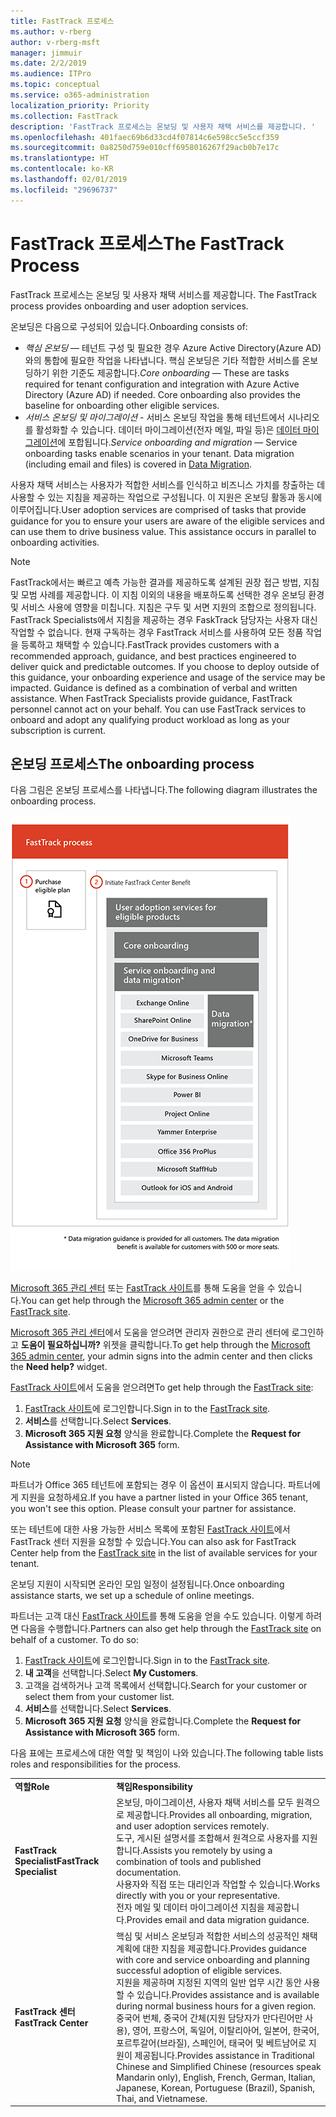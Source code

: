 ```yaml
---
title: FastTrack 프로세스
ms.author: v-rberg
author: v-rberg-msft
manager: jimmuir
ms.date: 2/2/2019
ms.audience: ITPro
ms.topic: conceptual
ms.service: o365-administration
localization_priority: Priority
ms.collection: FastTrack
description: 'FastTrack 프로세스는 온보딩 및 사용자 채택 서비스를 제공합니다. '
ms.openlocfilehash: 401faec69b6d33cd4f07814c6e598cc5e5ccf359
ms.sourcegitcommit: 0a8250d759e010cff6958016267f29acb0b7e17c
ms.translationtype: HT
ms.contentlocale: ko-KR
ms.lasthandoff: 02/01/2019
ms.locfileid: "29696737"
---
```

# <a name="the-fasttrack-process"></a><span data-ttu-id="3ff01-103">FastTrack 프로세스</span><span class="sxs-lookup"><span data-stu-id="3ff01-103">The FastTrack Process</span></span>

<span data-ttu-id="3ff01-104">FastTrack 프로세스는 온보딩 및 사용자 채택 서비스를 제공합니다. </span><span class="sxs-lookup"><span data-stu-id="3ff01-104">The FastTrack process provides onboarding and user adoption services.</span></span> 
  
<span data-ttu-id="3ff01-105">온보딩은 다음으로 구성되어 있습니다.</span><span class="sxs-lookup"><span data-stu-id="3ff01-105">Onboarding consists of:</span></span>
  
- <span data-ttu-id="3ff01-p101">*핵심 온보딩* — 테넌트 구성 및 필요한 경우 Azure Active Directory(Azure AD)와의 통합에 필요한 작업을 나타냅니다. 핵심 온보딩은 기타 적합한 서비스를 온보딩하기 위한 기준도 제공합니다.</span><span class="sxs-lookup"><span data-stu-id="3ff01-p101">*Core onboarding* — These are tasks required for tenant configuration and integration with Azure Active Directory (Azure AD) if needed. Core onboarding also provides the baseline for onboarding other eligible services.</span></span> 
- <span data-ttu-id="3ff01-p102">*서비스 온보딩 및 마이그레이션* - 서비스 온보딩 작업을 통해 테넌트에서 시나리오를 활성화할 수 있습니다. 데이터 마이그레이션(전자 메일, 파일 등)은 [데이터 마이그레이션](O365-data-migration.md)에 포합됩니다.</span><span class="sxs-lookup"><span data-stu-id="3ff01-p102">*Service onboarding and migration* — Service onboarding tasks enable scenarios in your tenant. Data migration (including email and files) is covered in [Data Migration](O365-data-migration.md).</span></span> 
    
<span data-ttu-id="3ff01-p103">사용자 채택 서비스는 사용자가 적합한 서비스를 인식하고 비즈니스 가치를 창출하는 데 사용할 수 있는 지침을 제공하는 작업으로 구성됩니다. 이 지원은 온보딩 활동과 동시에 이루어집니다.</span><span class="sxs-lookup"><span data-stu-id="3ff01-p103">User adoption services are comprised of tasks that provide guidance for you to ensure your users are aware of the eligible services and can use them to drive business value. This assistance occurs in parallel to onboarding activities.</span></span>
  
> [!NOTE]
> <span data-ttu-id="3ff01-p104">FastTrack에서는 빠르고 예측 가능한 결과를 제공하도록 설계된 권장 접근 방법, 지침 및 모범 사례를 제공합니다. 이 지침 이외의 내용을 배포하도록 선택한 경우 온보딩 환경 및 서비스 사용에 영향을 미칩니다. 지침은 구두 및 서면 지원의 조합으로 정의됩니다. FastTrack Specialists에서 지침을 제공하는 경우 FaskTrack 담당자는 사용자 대신 작업할 수 없습니다. 현재 구독하는 경우 FastTrack 서비스를 사용하여 모든 정품 작업을 등록하고 채택할 수 있습니다.</span><span class="sxs-lookup"><span data-stu-id="3ff01-p104">FastTrack provides customers with a recommended approach, guidance, and best practices engineered to deliver quick and predictable outcomes. If you choose to deploy outside of this guidance, your onboarding experience and usage of the service may be impacted. Guidance is defined as a combination of verbal and written assistance. When FastTrack Specialists provide guidance, FastTrack personnel cannot act on your behalf. You can use FastTrack services to onboard and adopt any qualifying product workload as long as your subscription is current.</span></span> 
  
## <a name="the-onboarding-process"></a><span data-ttu-id="3ff01-117">온보딩 프로세스</span><span class="sxs-lookup"><span data-stu-id="3ff01-117">The onboarding process</span></span>

<span data-ttu-id="3ff01-118">다음 그림은 온보딩 프로세스를 나타냅니다.</span><span class="sxs-lookup"><span data-stu-id="3ff01-118">The following diagram illustrates the onboarding process.</span></span>
  
![온보딩 혜택 사용 일정](media/O365-Onboarding-Timeline.png)
  
<span data-ttu-id="3ff01-120">[Microsoft 365 관리 센터](https://go.microsoft.com/fwlink/?linkid=2032704) 또는 [FastTrack 사이트](https://go.microsoft.com/fwlink/?linkid=780698)를 통해 도움을 얻을 수 있습니다.</span><span class="sxs-lookup"><span data-stu-id="3ff01-120">You can get help through the [Microsoft 365 admin center](https://go.microsoft.com/fwlink/?linkid=2032704) or the [FastTrack site](https://go.microsoft.com/fwlink/?linkid=780698).</span></span> 

<span data-ttu-id="3ff01-121">[Microsoft 365 관리 센터](https://go.microsoft.com/fwlink/?linkid=2032704)에서 도움을 얻으려면 관리자 권한으로 관리 센터에 로그인하고 **도움이 필요하십니까?** 위젯을 클릭합니다.</span><span class="sxs-lookup"><span data-stu-id="3ff01-121">To get help through the [Microsoft 365 admin center](https://go.microsoft.com/fwlink/?linkid=2032704), your admin signs into the admin center and then clicks the **Need help?** widget.</span></span> 

<span data-ttu-id="3ff01-122">[FastTrack 사이트](https://go.microsoft.com/fwlink/?linkid=780698)에서 도움을 얻으려면</span><span class="sxs-lookup"><span data-stu-id="3ff01-122">To get help through the [FastTrack site](https://go.microsoft.com/fwlink/?linkid=780698):</span></span> 
1.  <span data-ttu-id="3ff01-123">[FastTrack 사이트](https://go.microsoft.com/fwlink/?linkid=780698)에 로그인합니다.</span><span class="sxs-lookup"><span data-stu-id="3ff01-123">Sign in to the [FastTrack site](https://go.microsoft.com/fwlink/?linkid=780698).</span></span> 
2.  <span data-ttu-id="3ff01-124">**서비스**를 선택합니다.</span><span class="sxs-lookup"><span data-stu-id="3ff01-124">Select **Services**.</span></span>
3.  <span data-ttu-id="3ff01-125">**Microsoft 365 지원 요청** 양식을 완료합니다.</span><span class="sxs-lookup"><span data-stu-id="3ff01-125">Complete the **Request for Assistance with Microsoft 365** form.</span></span> 
> [!NOTE]
>  <span data-ttu-id="3ff01-p105">파트너가 Office 365 테넌트에 포함되는 경우 이 옵션이 표시되지 않습니다. 파트너에게 지원을 요청하세요.</span><span class="sxs-lookup"><span data-stu-id="3ff01-p105">If you have a partner listed in your Office 365 tenant, you won't see this option. Please consult your partner for assistance.</span></span> 
  
 <span data-ttu-id="3ff01-128">또는 테넌트에 대한 사용 가능한 서비스 목록에 포함된 [FastTrack 사이트](https://go.microsoft.com/fwlink/?linkid=780698)에서 FastTrack 센터 지원을 요청할 수 있습니다.</span><span class="sxs-lookup"><span data-stu-id="3ff01-128">You can also ask for FastTrack Center help from the [FastTrack site](https://go.microsoft.com/fwlink/?linkid=780698) in the list of available services for your tenant.</span></span> 
    
 <span data-ttu-id="3ff01-129">온보딩 지원이 시작되면 온라인 모임 일정이 설정됩니다.</span><span class="sxs-lookup"><span data-stu-id="3ff01-129">Once onboarding assistance starts, we set up a schedule of online meetings.</span></span>
    
<span data-ttu-id="3ff01-p106">파트너는 고객 대신 [FastTrack 사이트](https://go.microsoft.com/fwlink/?linkid=780698)를 통해 도움을 얻을 수도 있습니다. 이렇게 하려면 다음을 수행합니다.</span><span class="sxs-lookup"><span data-stu-id="3ff01-p106">Partners can also get help through the [FastTrack site](https://go.microsoft.com/fwlink/?linkid=780698) on behalf of a customer. To do so:</span></span>
1.  <span data-ttu-id="3ff01-132">[FastTrack 사이트](https://go.microsoft.com/fwlink/?linkid=780698)에 로그인합니다.</span><span class="sxs-lookup"><span data-stu-id="3ff01-132">Sign in to the [FastTrack site](https://go.microsoft.com/fwlink/?linkid=780698).</span></span> 
2.  <span data-ttu-id="3ff01-133">**내 고객**을 선택합니다.</span><span class="sxs-lookup"><span data-stu-id="3ff01-133">Select **My Customers**.</span></span>
3.  <span data-ttu-id="3ff01-134">고객을 검색하거나 고객 목록에서 선택합니다.</span><span class="sxs-lookup"><span data-stu-id="3ff01-134">Search for your customer or select them from your customer list.</span></span>
4.  <span data-ttu-id="3ff01-135">**서비스**를 선택합니다.</span><span class="sxs-lookup"><span data-stu-id="3ff01-135">Select **Services**.</span></span>
5.  <span data-ttu-id="3ff01-136">**Microsoft 365 지원 요청** 양식을 완료합니다.</span><span class="sxs-lookup"><span data-stu-id="3ff01-136">Complete the **Request for Assistance with Microsoft 365** form.</span></span> 

<span data-ttu-id="3ff01-137">다음 표에는 프로세스에 대한 역할 및 책임이 나와 있습니다.</span><span class="sxs-lookup"><span data-stu-id="3ff01-137">The following table lists roles and responsibilities for the process.</span></span>
    
|||
|:-----|:-----|
|<span data-ttu-id="3ff01-138">**역할**</span><span class="sxs-lookup"><span data-stu-id="3ff01-138">**Role**</span></span> <br/> |<span data-ttu-id="3ff01-139">**책임**</span><span class="sxs-lookup"><span data-stu-id="3ff01-139">**Responsibility**</span></span> <br/> |
|<span data-ttu-id="3ff01-140">**FastTrack Specialist**</span><span class="sxs-lookup"><span data-stu-id="3ff01-140">**FastTrack Specialist**</span></span> <br/> |<span data-ttu-id="3ff01-141">온보딩, 마이그레이션, 사용자 채택 서비스를 모두 원격으로 제공합니다.</span><span class="sxs-lookup"><span data-stu-id="3ff01-141">Provides all onboarding, migration, and user adoption services remotely.</span></span>  <br/> <span data-ttu-id="3ff01-142">도구, 게시된 설명서를 조합해서 원격으로 사용자를 지원합니다.</span><span class="sxs-lookup"><span data-stu-id="3ff01-142">Assists you remotely by using a combination of tools and published documentation.</span></span> <br/> <span data-ttu-id="3ff01-143">사용자와 직접 또는 대리인과 작업할 수 있습니다.</span><span class="sxs-lookup"><span data-stu-id="3ff01-143">Works directly with you or your representative.</span></span> <br/> <span data-ttu-id="3ff01-144">전자 메일 및 데이터 마이그레이션 지침을 제공합니다.</span><span class="sxs-lookup"><span data-stu-id="3ff01-144">Provides email and data migration guidance.</span></span>|
|<span data-ttu-id="3ff01-145">**FastTrack 센터**</span><span class="sxs-lookup"><span data-stu-id="3ff01-145">**FastTrack Center**</span></span>  <br/> |<span data-ttu-id="3ff01-146">핵심 및 서비스 온보딩과 적합한 서비스의 성공적인 채택 계획에 대한 지침을 제공합니다.</span><span class="sxs-lookup"><span data-stu-id="3ff01-146">Provides guidance with core and service onboarding and planning successful adoption of eligible services.</span></span>  <br/> <span data-ttu-id="3ff01-147">지원을 제공하며 지정된 지역의 일반 업무 시간 동안 사용할 수 있습니다.</span><span class="sxs-lookup"><span data-stu-id="3ff01-147">Provides assistance and is available during normal business hours for a given region.</span></span> <br/> <span data-ttu-id="3ff01-148">중국어 번체, 중국어 간체(지원 담당자가 만다린어만 사용), 영어, 프랑스어, 독일어, 이탈리아어, 일본어, 한국어, 포르투갈어(브라질), 스페인어, 태국어 및 베트남어로 지원이 제공됩니다.</span><span class="sxs-lookup"><span data-stu-id="3ff01-148">Provides assistance in Traditional Chinese and Simplified Chinese (resources speak Mandarin only), English, French, German, Italian, Japanese, Korean, Portuguese (Brazil), Spanish, Thai, and Vietnamese.</span></span>|


  

